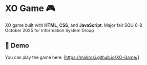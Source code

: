 # XO Game 🎮

XO game built with **HTML**, **CSS**, and **JavaScript**.
Major fair SQU 6-8 October 2025
for Information System Group 
## 🚀 Demo
You can play the game here: 
[https://mokrosi.github.io/XO-Game/]



